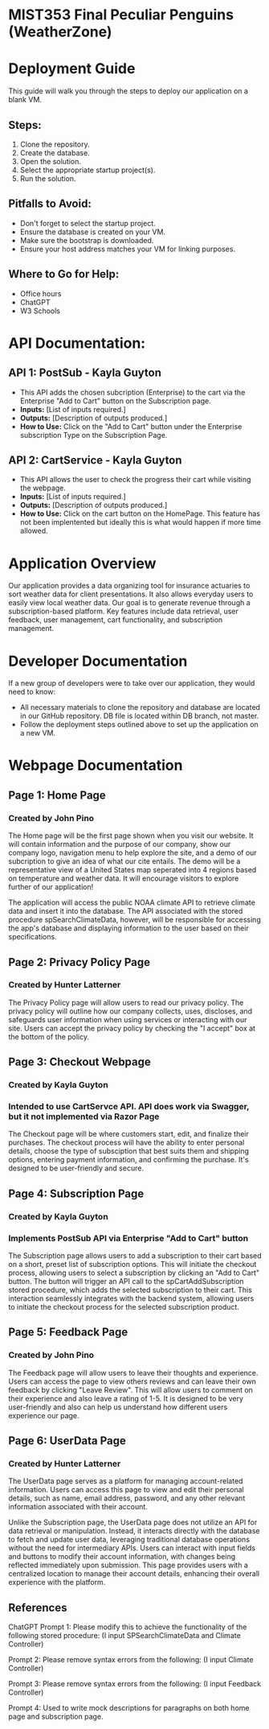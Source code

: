 # MIST353 Final Peculiar Penguins (WeatherZone)

# Deployment Guide

This guide will walk you through the steps to deploy our application on a blank VM.

## Steps:
1. Clone the repository.
2. Create the database.
3. Open the solution.
4. Select the appropriate startup project(s).
5. Run the solution.

## Pitfalls to Avoid:
- Don't forget to select the startup project.
- Ensure the database is created on your VM.
- Make sure the bootstrap is downloaded.
- Ensure your host address matches your VM for linking purposes.

## Where to Go for Help:
- Office hours
- ChatGPT
- W3 Schools

# API Documentation: 

## API 1: PostSub - Kayla Guyton
- This API adds the chosen subcription (Enterprise) to the cart via the Enterprise "Add to Cart" button on the Subscription page.
- **Inputs:** [List of inputs required.]
- **Outputs:** [Description of outputs produced.]
- **How to Use:** Click on the "Add to Cart" button under the Enterprise subscription Type on the Subscription Page.

## API 2: CartService - Kayla Guyton
- This API allows the user to check the progress their cart while visiting the webpage.
- **Inputs:** [List of inputs required.]
- **Outputs:** [Description of outputs produced.]
- **How to Use:** Click on the cart button on the HomePage. This feature has not been implentented but ideally this is what would happen if more time allowed. 
# Application Overview

Our application provides a data organizing tool for insurance actuaries to sort weather data for client presentations. It also allows everyday users to easily view local weather data. Our goal is to generate revenue through a subscription-based platform. Key features include data retrieval, user feedback, user management, cart functionality, and subscription management.

# Developer Documentation

If a new group of developers were to take over our application, they would need to know:
- All necessary materials to clone the repository and database are located in our GitHub repository. DB file is located within DB branch, not master. 
- Follow the deployment steps outlined above to set up the application on a new VM.

# Webpage Documentation

## Page 1: Home Page
### Created by John Pino
The Home page will be the first page shown when you visit our website. It will contain information and the purpose of our company, show our company logo, navigation menu to help explore the site, and a demo of our subcription to give an idea of what our cite entails. The demo will be a representative view of a United States map seperated into 4 regions based on temperature and weather data. It will encourage visitors to explore further of our application!

The application will access the public NOAA climate API to retrieve climate data and insert it into the database. The API associated with the stored procedure spSearchClimateData, however, will be responsible for accessing the app's database and displaying information to the user based on their specifications. 

## Page 2: Privacy Policy Page
### Created by Hunter Latterner
The Privacy Policy page will allow users to read our privacy policy. The privacy policy will outline how our company collects, uses, discloses, and safeguards user information when using services or interacting with our site. Users can accept the privacy policy by checking the "I accept" box at the bottom of the policy.

## Page 3: Checkout Webpage
### Created by Kayla Guyton
### Intended to use CartServce API. API does work via Swagger, but it not implemented via Razor Page
The Checkout page will be where customers start, edit, and finalize their purchases. The checkout process will have the ability to enter personal details, choose the type of subsciption that best suits them and shipping options, entering payment information, and confirming the purchase. It's designed to be user-friendly and secure.

## Page 4: Subscription Page 
### Created by Kayla Guyton
### Implements PostSub API via Enterprise "Add to Cart" button
The Subscription page allows users to add a subscription to their cart based on a short, preset list of subscription options. This will initiate the checkout process, allowing users to select a subscription by clicking an "Add to Cart" button. The button will trigger an API call to the spCartAddSubscription stored procedure, which adds the selected subscription to their cart. This interaction seamlessly integrates with the backend system, allowing users to initiate the checkout process for the selected subscription product.

## Page 5: Feedback Page
### Created by John Pino
The Feedback page will allow users to leave their thoughts and experience. Users can access the page to view others reviews and can leave their own feedback by clicking "Leave Review". This will allow users to comment on their experience and also leave a rating of 1-5. It is designed to be very user-friendly and also can help us understand how different users experience our page.

## Page 6: UserData Page
### Created by Hunter Latterner
The UserData page serves as a platform for managing account-related information. Users can access this page to view and edit their personal details, such as name, email address, password, and any other relevant information associated with their account. 

Unlike the Subscription page, the UserData page does not utilize an API for data retrieval or manipulation. Instead, it interacts directly with the database to fetch and update user data, leveraging traditional database operations without the need for intermediary APIs. Users can interact with input fields and buttons to modify their account information, with changes being reflected immediately upon submission. This page provides users with a centralized location to manage their account details, enhancing their overall experience with the platform.

## References
 ChatGPT Prompt 1: Please modify this to achieve the functionality of the following stored procedure: (I input SPSearchClimateData and Climate Controller)
 
 Prompt 2: Please remove syntax errors from the following: (I input Climate Controller)
 
 Prompt 3: Please remove syntax errors from the following: (I input Feedback Controller)
 
 Prompt 4: Used to write mock descriptions for paragraphs on both home page and subscription page. 
